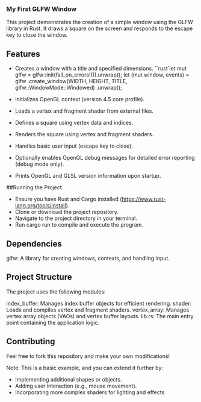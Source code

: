 ### My First GLFW Window
This project demonstrates the creation of a simple window using the GLFW library in Rust. It draws a square on the screen and responds to the escape key to close the window.

## Features
- Creates a window with a title and specified dimensions.
``rust`let mut glfw = glfw::init(fail_on_errors!()).unwrap();
let (mut window, events) = glfw
        .create_window(WIDTH, HEIGHT, TITLE, glfw::WindowMode::Windowed)
        .unwrap();

- Initializes OpenGL context (version 4.5 core profile).
- Loads a vertex and fragment shader from external files.
- Defines a square using vertex data and indices.
- Renders the square using vertex and fragment shaders.
- Handles basic user input (escape key to close).
- Optionally enables OpenGL debug messages for detailed error reporting (debug mode only).
- Prints OpenGL and GLSL version information upon startup.

##Running the Project
- Ensure you have Rust and Cargo installed (https://www.rust-lang.org/tools/install).
- Clone or download the project repository.
- Navigate to the project directory in your terminal.
- Run cargo run to compile and execute the program.

## Dependencies
glfw: A library for creating windows, contexts, and handling input.

## Project Structure
The project uses the following modules:

index_buffer: Manages index buffer objects for efficient rendering.
shader: Loads and compiles vertex and fragment shaders.
vertex_array: Manages vertex array objects (VAOs) and vertex buffer layouts.
lib.rs: The main entry point containing the application logic.

## Contributing
Feel free to fork this repository and make your own modifications!

Note: This is a basic example, and you can extend it further by:
- Implementing additional shapes or objects.
- Adding user interaction (e.g., mouse movement).
- Incorporating more complex shaders for lighting and effects